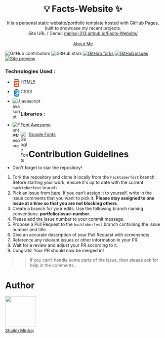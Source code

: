 <!-- PROJECT LOGO -->
<br />
<p align="center">
  <h1 align="center">💡 Facts-Website ✨</h1>

  <p align="center">
    It is a personal static website/portfolio template hosted with GitHub Pages, built to showcase my recent projects. <br />
  Site URL / Demo: 
    <a href="https://minhaj-313.github.io/Facts-Website/">minhaj-313.github.io/Facts-Website/</a>
    <br />
    <br />
    <a href="https://minhaj-313.github.io/My-Portfolio-Website/">About Me</a>
  </p>
</p>

![GitHub contributors](https://img.shields.io/github/contributors/minhaj-313/Portfolio-1?color=ffcc66&style=for-the-badge)
![GitHub stars](https://img.shields.io/github/stars/minhaj-313/Portfolio-1?color=ffcc66&style=for-the-badge)
[![GitHub forks](https://img.shields.io/github/forks/minhaj-313/Portfolio-1?style=for-the-badge)](https://github.com/minhaj-313/Portfolio-1/star_book/network)
[![GitHub issues](https://img.shields.io/github/issues/minhaj-313/Portfolio-1?color=ffcc66&style=for-the-badge)](https://github.com/minhaj-313/Portfolio-1/star_book/issues)
[![Site preview](https://user-images.githubusercontent.com/80143331/193509375-e89c6b9e-ee86-4f93-8f8d-bf4ebe1fdc7f.png)](https://minhaj-313.github.io/Portfolio-1/)


### Technologies Used : 
* [<img align="left" alt="HTML5" width="26px" src="https://raw.githubusercontent.com/github/explore/80688e429a7d4ef2fca1e82350fe8e3517d3494d/topics/html/html.png" />]()HTML5
 
* [<img align="left" alt="CSS3" width="26px" src="https://raw.githubusercontent.com/github/explore/80688e429a7d4ef2fca1e82350fe8e3517d3494d/topics/css/css.png" />]()CSS3

* [<img align="left" alt="Javascript" width="26px" src="https://user-images.githubusercontent.com/86334640/125635046-a7e97a85-564a-4337-a5b8-c18f9cc0aedb.png" />]()javascript



### Libraries : 
* [<img align="left" alt="Font Awesome" width="26px" src="https://www.drupal.org/files/project-images/font_awesome_logo.png" />]()[Font Awesome](https://fontawesome.com/)

* [<img align="left" alt="Google Fonts" width="26px" src="https://user-images.githubusercontent.com/86334640/125142726-b52caa00-e118-11eb-829b-c14afb33c4e1.png" />]()[Google Fonts](https://fonts.google.com/)


# Contribution Guidelines
- Don't forget to star the repository!

1. Fork the repository and clone it locally from the `hacktoberfest` branch. Before starting your work, ensure it's up to date with the current `hacktoberfest` branch.
2. Pick an issue from [here](https://github.com/minhaj-313/Portfolio-1/issues). If you can't assign it to yourself, write in the issue comments that you want to pick it. **Please stay assigned to one issue at a time so that you are not blocking others**.
3. Create a branch for your edits. Use the following branch naming conventions: **portfolio/issue-number**.
4. Please add the issue number to your commit message.
5. Propose a Pull Request to the `hacktoberfest` branch containing the issue number and title.
6. Give an accurate description of your Pull Request with screenshots.
7. Reference any relevant issues or other information in your PR.
8. Wait for a review and adjust your PR according to it.
9. Congrats! Your PR should now be merged in!

 >> If you can't handle some parts of the issue, then please ask for help in the comments.

# Author
<a href='https://github.com/minhaj-313'> <img src='https://avatars.githubusercontent.com/u/107562768?v=4' width="100" height="100"> </a><br>
<a href='https://github.com/minhaj-313'> Shaikh Minhaj </a>
